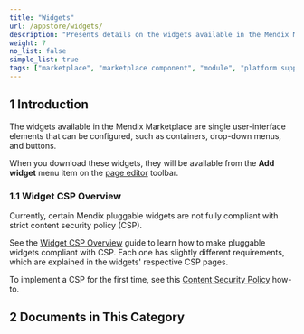 ```yaml
---
title: "Widgets"
url: /appstore/widgets/
description: "Presents details on the widgets available in the Mendix Marketplace."
weight: 7
no_list: false
simple_list: true
tags: ["marketplace", "marketplace component", "module", "platform support"]
---
```


## 1 Introduction

The widgets available in the Mendix Marketplace are single user-interface elements that can be configured, such as containers, drop-down menus, and buttons.

When you download these widgets, they will be available from the **Add widget** menu item on the [page editor](/refguide/page/) toolbar.

### 1.1 Widget CSP Overview

Currently, certain Mendix pluggable widgets are not fully compliant with strict content security policy (CSP). 

See the [Widget CSP Overview](/appstore/widgets/security/content-security-policy/) guide to learn how to make pluggable widgets compliant with CSP. Each one has slightly different requirements, which are explained in the widgets' respective CSP pages.

To implement a CSP for the first time, see this [Content Security Policy](/howto/security/csp/) how-to.

## 2 Documents in This Category
